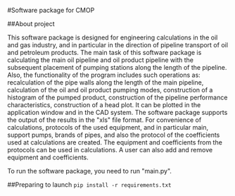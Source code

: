 #Software package for CMOP

##About project

This software package is designed for engineering calculations in the oil and gas industry, and in particular in the direction of pipeline transport of oil and petroleum products.
The main task of this software package is calculating the main oil pipeline and oil product pipeline with the subsequent placement of pumping stations along the length of the pipeline.
Also, the functionality of the program includes such operations as: recalculation of the pipe walls along the length of the main pipeline, calculation of the oil and oil product pumping modes, construction of a histogram of the pumped product, construction of the pipeline performance characteristics, construction of a head plot. It can be plotted in the application window and in the CAD system.
The software package supports the output of the results in the "xls" file format. For convenience of calculations, protocols of the used equipment, and in particular main, support pumps, brands of pipes, and also the protocol of the coefficients used at calculations are created. The equipment and coefficients from the protocols can be used in calculations. A user can also add and remove equipment and coefficients.

To run the software package, you need to run "main.py".

##Preparing to launch
``
pip install -r requirements.txt
``
